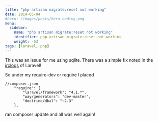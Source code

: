```yaml
---
title: "php artisan migrate:reset not working"
date: 2014-05-04
#hero: /images/posts/hero-coding.png
menu:
  sidebar:
    name: "php artisan migrate:reset not working"
    identifier: php-artisan-migrate:reset-not-working
    weight: -63
tags: [laravel, php]
---
```


This was an issue for me using sqlite. There was a simple fix noted in the [irclogs](http://irclogs.laravel.io/2014-03-02/04:41#log-5312b66d1937b8f547005cde) of Laravel!

So under my require-dev or require I placed
~~~
//composer.json
	"require": {
		"laravel/framework": "4.1.*",
		"way/generators": "dev-master",
        "doctrine/dbal": "~2.3"
    },
~~~

ran composer update and all was well again!